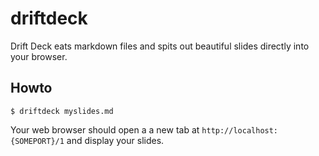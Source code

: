 # driftdeck

Drift Deck eats markdown files and spits out beautiful slides directly into your browser.

## Howto

```
$ driftdeck myslides.md
```

Your web browser should open a a new tab at `http://localhost:{SOMEPORT}/1` and display your slides.
